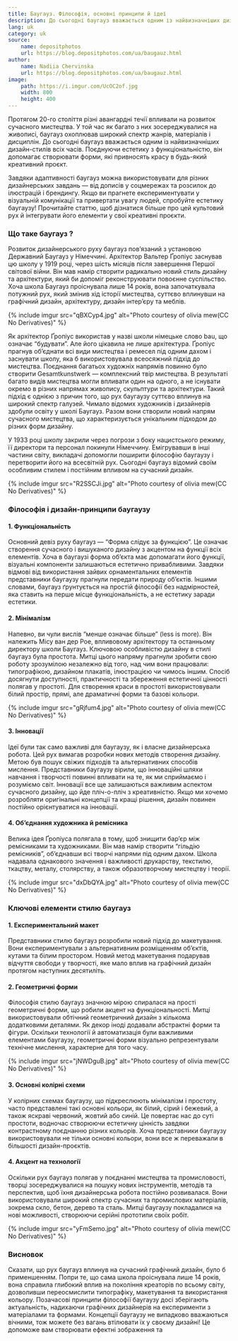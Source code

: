```yaml
---
title: Баугауз. Філософія, основні принципи й ідеї
description: До сьогодні баугауз вважається одним із найвизначніших дизайн-стилів всіх часів. Поєднуючи естетику з функціональністю, він допомагає створювати форми, які привносять красу в будь-який креативний проєкт.
lang: uk
category: uk
source:
    name: depositphotos
    url: https://blog.depositphotos.com/ua/baugauz.html
author:
    name: Nadiia Chervinska
    url: https://blog.depositphotos.com/ua/baugauz.html
image:
    path: https://i.imgur.com/UcOC2of.jpg
    width: 800
    height: 400
---
```


Протягом 20-го століття різні авангардні течії впливали на розвиток сучасного мистецтва. У той час як багато з них 
зосереджувалися на живописі, баугауз охоплював широкий спектр жанрів, матеріалів і дисциплін. До сьогодні баугауз вважається 
одним із найвизначніших дизайн-стилів всіх часів. Поєднуючи естетику з функціональністю, він допомагає створювати форми, 
які привносять красу в будь-який креативний проєкт.

Завдяки адаптивності баугауз можна використовувати для різних дизайнерських завдань — від дописів у соцмережах та розсилок 
до ілюстрацій і брендингу. Якщо ви прагнете експериментувати у візуальній комунікації та привертати увагу людей, спробуйте 
естетику баугаузу! Прочитайте статтю, щоб дізнатися більше про цей культовий рух й інтегрувати його елементи у свої креативні 
проєкти.

### Що таке баугауз ?

Розвиток дизайнерського руху баугауз пов’язаний з установою Державний Баугауз у Німеччині. Архітектор Вальтер Ґропіус 
заснував цю школу у 1919 році, через шість місяців після завершення Першої світової війни. Він мав намір створити радикально 
новий стиль дизайну та архітектури, який би допоміг реконструювати повоєнне суспільство. Хоча школа Баугауз проіснувала 
лише 14 років, вона започаткувала потужний рух, який змінив хід історії мистецтва, суттєво вплинувши на графічний дизайн, 
архітектуру, дизайн інтер’єру та меблів.

{% include imgur src="qBXCyp4.jpg" alt="Photo courtesy of olivia mew(CC No Derivatives)" %}

Як архітектор Ґропіус використав у назві школи німецьке слово bau, що означає “будувати”. Але його цікавила не лише архітектура. 
Ґропіус прагнув об’єднати всі види мистецтва і ремесел під одним дахом і заснувати школу, яка б використовувала всеосяжний 
підхід до мистецтва. Поєднання багатьох художніх напрямів повинно було створити Gesamtkunstwerk — комплексний твір мистецтва. 
В результаті багато видів мистецтва могли впливати один на одного, а не існувати окремо в різних напрямах живопису, скульптури 
та архітектури. Такий підхід є однією з причин того, що рух баугаузу суттєво вплинув на широкий спектр галузей. Чимало 
відомих художників і дизайнерів здобули освіту у школі Баугауз. Разом вони створили новий напрям сучасного мистецтва, що 
характеризується унікальним підходом до різних форм дизайну.

У 1933 році школу закрили через погрози з боку нацистського режиму, її директори та персонал покинули Німеччину. 
Емігрувавши в інші частини світу, викладачі допомогли поширити філософію баугаузу і перетворити його на всесвітній рух. 
Сьогодні баугауз відомий своїм особливим стилем і постійним впливом на сучасний дизайн.

{% include imgur src="R2SSCJi.jpg" alt="Photo courtesy of olivia mew(CC No Derivatives)" %}

### Філософія і дизайн-принципи баугаузу

#### 1. Функціональність

Основний девіз руху баугауз — “Форма слідує за функцією”. Це означає створення сучасного і вишуканого дизайну з акцентом 
на функції всіх елементів. Хоча в баугаузі форма об’єкта має допомагати його функції, візуальні компоненти залишаються 
естетично привабливими. Завдяки відмові від використання зайвих орнаментальних елементів представники баугаузу прагнули 
передати природу об’єктів. Іншими словами, баугауз ґрунтується на простій філософії без надмірностей, яка ставить на перше 
місце функціональність, а не естетику заради естетики.

#### 2. Мінімалізм

Напевно, ви чули вислів “менше означає більше” (less is more). Він належить Місу ван дер Рое, впливовому архітектору та 
останньому директору школи Баугауз. Ключовою особливістю дизайну в стилі баугауз була простота. Митці цього напряму прагнули 
зробити свою роботу зрозумілою незалежно від того, над чим вони працювали: типографікою, дизайном плакатів, ілюстрацією 
чи чимось іншим. Спосіб досягнути доступності, практичності та збереження естетичної цінності полягав у простоті. 
Для створення краси в простоті використовували білий простір, прямі, але драматичні форми та базові кольори.

{% include imgur src="gRjfum4.jpg" alt="Photo courtesy of olivia mew(CC No Derivatives)" %}

#### 3. Інновації

Ідеї були так само важливі для баугаузу, як і власне дизайнерська робота. Цей рух вимагав розробки нових методів створення 
дизайну. Метою був пошук свіжих підходів та альтернативних способів мислення. Представники баугаузу вірили, що інноваційні 
шляхи навчання і творчості повинні впливати на те, як ми сприймаємо і розуміємо світ. Інновації все ще залишаються важливим 
аспектом сучасного дизайну, що йде пліч-о-пліч з креативністю. Якщо ми хочемо розробляти оригінальні концепції та кращі 
рішення, дизайн повинен постійно орієнтуватися на інновації.

#### 4. Об’єднання художника й ремісника

Велика ідея Ґропіуса полягала в тому, щоб знищити бар’єр між ремісниками та художниками. Він мав намір створити “гільдію 
ремісників”, об’єднавши всі творчі напрями під одним дахом. Школа надавала однакового значення і важливості друкарству, 
текстилю, ткацтву, металу, столярству, а також образотворчому мистецтву і теорії.

{% include imgur src="dxDbQYA.jpg" alt="Photo courtesy of olivia mew(CC No Derivatives)" %}

### Ключові елементи стилю баугауз

#### 1. Експериментальний макет

Представники стилю баугауз розробили новий підхід до макетування. Вони експериментували з альтернативним розміщенням об’єктів, 
кутами та білим простором. Новий метод макетування подарував відчуття свободи у творчості, яке мало вплив на графічний 
дизайн протягом наступних десятиліть.

#### 2. Геометричні форми

Філософія стилю баугауз значною мірою спиралася на прості геометричні форми, що робили акцент на функціональності. Митці 
використовували обтічний геометричний дизайн з кількома додатковими деталями. Як декор іноді додавали абстрактні форми та 
фігури. Оскільки технології й автоматизація були важливими елементами баугаузу, геометричні форми візуально репрезентували 
технічне мислення, характерне для того часу.

{% include imgur src="jNWDguB.jpg" alt="Photo courtesy of olivia mew(CC No Derivatives)" %}

#### 3. Основні колірні схеми

У колірних схемах баугаузу, що підкреслюють мінімалізм і простоту, часто представлені такі основні кольори, як білий, сірий 
і бежевий, а також яскраві червоний, жовтий або синій. Це повертає нас до суті простоти, водночас створюючи естетичну 
цінність завдяки контрастному поєднанню різних кольорів. Хоча представники баугаузу використовували не тільки основні кольори, 
вони все ж переважали в більшості дизайн-проєктів.

#### 4. Акцент на технології

Оскільки рух баугауз полягав у поєднанні мистецтва та промисловості, творці зосереджувалися на пошуку нових інструментів, 
методів та перспектив, щоб їхня дизайнерська робота постійно розвивалася. Вони використовували широкий спектр сучасних та 
промислових матеріалів, зокрема скло, бетон, дерево та сталь. Митці баугаузу покладалися на нові можливості, створюючи 
серійні прототипи своїх робіт.

{% include imgur src="yFmSemo.jpg" alt="Photo courtesy of olivia mew(CC No Derivatives)" %}

### Висновок

Сказати, що рух баугауз вплинув на сучасний графічний дизайн, було б применшенням. Попри те, що сама школа проіснувала лише 
14 років, вона справила глибокий вплив на покоління креаторів по всьому світу, дозволивши переосмислити типографіку, 
макетування та використання кольору. Позачасові принципи філософії баугаузу досі зберігають актуальність, надихаючи графічних 
дизайнерів на експерименти з матеріалами та формами. Концепції баугаузу не випадково вважаються вічними, тож можете без 
вагань втілювати їх у своєму дизайні! Це допоможе вам створювати ефектні зображення та





